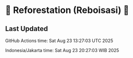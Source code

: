 
# 🌳 Reforestation (Reboisasi) 🌲

## Last Updated

GitHub Actions time: Sat Aug 23 13:27:03 UTC 2025

Indonesia/Jakarta time: Sat Aug 23 20:27:03 WIB 2025
